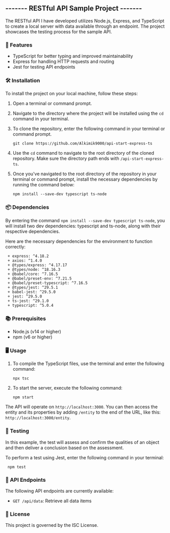 ## ------- RESTful API Sample Project ------- ##

The RESTful API I have developed utilizes Node.js, Express, and TypeScript to create a local server with data available through an endpoint. The project showcases the testing process for the sample API.

### 🚀 Features ###

- TypeScript for better typing and improved maintainability
- Express for handling HTTP requests and routing
- Jest for testing API endpoints

### 🛠 Installation ###

To install the project on your local machine, follow these steps:

1. Open a terminal or command prompt.

2. Navigate to the directory where the project will be installed using the `cd` command in your terminal.

3. To clone the repository, enter the following command in your terminal or command prompt.
     
     ```
     git clone https://github.com/Alkimik9000/api-start-express-ts
     ```
     
4. Use the `cd` command to navigate to the root directory of the cloned repository. Make sure the directory path ends with `/api-start-express-ts`.

5. Once you've navigated to the root directory of the repository in your terminal or command prompt, install the necessary dependencies by running the command below:

    ```
    npm install --save-dev typescript ts-node
    ```
    
### 📦 Dependencies ###

By entering the command `npm install --save-dev typescript ts-node`, you will install two dev dependencies: typescript and ts-node, along with their respective dependencies.

Here are the necessary dependencies for the environment to function correctly:

     + express: ^4.18.2
     + axios: ^1.4.0
     + @types/express: ^4.17.17
     + @types/node: ^18.16.3
     + @babel/core: ^7.16.5
     + @babel/preset-env: ^7.21.5
     + @babel/preset-typescript: ^7.16.5
     + @types/jest: ^29.5.1
     + babel-jest: ^29.5.0
     + jest: ^29.5.0
     + ts-jest: ^29.1.0
     + typescript: ^5.0.4

### 📚 Prerequisites ###

- Node.js (v14 or higher)
- npm (v6 or higher)

### 🖥 Usage ###

1. To compile the TypeScript files, use the terminal and enter the following command:

     
     ```
     npx tsc
     ```


2. To start the server, execute the following command:

     ```
     npm start
     ```

The API will operate on `http://localhost:3000`. You can then access the entity and its properties by adding `/entity` to the end of the URL, like this: `http://localhost:3000/entity`.

### 🧪 Testing ###

In this example, the test will assess and confirm the qualities of an object and then deliver a conclusion based on the assessment.

To perform a test using Jest, enter the following command in your terminal:

     npm test

### 🔗 API Endpoints ###

The following API endpoints are currently available:

- `GET /api/data`: Retrieve all data items


### 📄 License ###

This project is governed by the ISC License.



